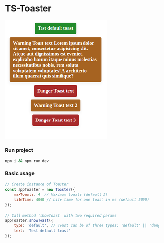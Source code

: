 # TS-Toaster
![Example](./screen.png "Example")

### Run project

```bash
npm i && npm run dev
```

### Basic usage

```js
// Create instance of Toaster
const appToaster = new Toaster({
    maxToasts: 4, // Maximum toasts (default 5)
    lifeTime: 4000 // Life time for one toast in ms (default 5000)
});

// Call method 'showToast' with two required params
appToaster.showToast({
    type: 'default', // Toast can be of three types: 'default' || 'danger' || 'warning'
    text: 'Test default toast'
});
```
